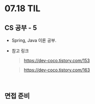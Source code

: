 <h1> 07.18 TIL </h1>

## CS 공부 - 5

  - Spring, Java 이론 공부.

  - 참고 링크
    > https://dev-coco.tistory.com/153

    > https://dev-coco.tistory.com/163
    
    <br>

## 면접 준비
 
